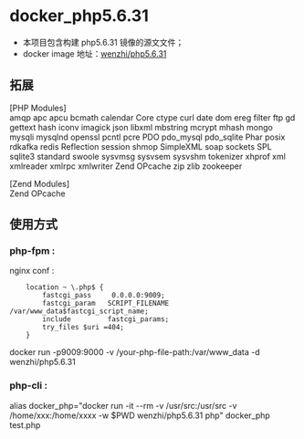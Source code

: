 # docker_php5.6.31

- 本项目包含构建 php5.6.31 镜像的源文文件； 
- docker image 地址：[wenzhi/php5.6.31](https://cloud.docker.com/repository/registry-1.docker.io/wenzhi/php5.6.31)

## 拓展
[PHP Modules]     
amqp
apc
apcu
bcmath
calendar
Core
ctype
curl
date
dom
ereg
filter
ftp
gd
gettext
hash
iconv
imagick
json
libxml
mbstring
mcrypt
mhash
mongo
mysqli
mysqlnd
openssl
pcntl
pcre
PDO
pdo_mysql
pdo_sqlite
Phar
posix
rdkafka
redis
Reflection
session
shmop
SimpleXML
soap
sockets
SPL
sqlite3
standard
swoole
sysvmsg
sysvsem
sysvshm
tokenizer
xhprof
xml
xmlreader
xmlrpc
xmlwriter
Zend OPcache
zip
zlib
zookeeper

[Zend Modules]     
Zend OPcache

## 使用方式
### php-fpm :  
nginx conf :    
```
    location ~ \.php$ {
        fastcgi_pass     0.0.0.0:9009;
        fastcgi_param   SCRIPT_FILENAME /var/www_data$fastcgi_script_name;
        include         fastcgi_params;
        try_files $uri =404;
    }
```  
docker run -p9009:9000 -v /your-php-file-path:/var/www_data -d wenzhi/php5.6.31
### php-cli :
alias docker_php="docker run -it --rm -v /usr/src:/usr/src -v /home/xxx:/home/xxxx -w $PWD wenzhi/php5.6.31 php"
docker_php test.php
